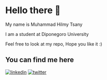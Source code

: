 
# Hello there 👋

My name is Muhammad Hilmy Tsany

I am a student at Diponegoro University

Feel free to look at my repo, Hope you like it :)


## You can find me here
[![linkedin](https://img.shields.io/badge/linkedin-0A66C2?style=for-the-badge&logo=linkedin&logoColor=black)](https://www.linkedin.com/in/hilmy-tsany-6b7761200/)
[![twitter](https://img.shields.io/badge/twitter-1DA1F2?style=for-the-badge&logo=twitter&logoColor=black)](https://twitter.com/tsany_hilmy)

